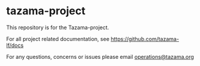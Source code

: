 <!-- SPDX-License-Identifier: Apache-2.0 -->

# tazama-project

This repository is for the Tazama-project.

For all project related documentation, see https://github.com/tazama-lf/docs 

For any questions, concerns or issues please email operations@tazama.org
